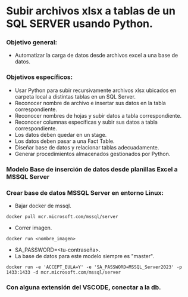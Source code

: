 # Subir archivos xlsx a tablas de un SQL SERVER usando Python.
### Objetivo general:
- Automatizar la carga de datos desde archivos excel a una base de datos.
### Objetivos específicos:
- Usar Python para subir recursivamente archivos xlsx ubicados en carpeta local a distintas tablas en un SQL Server.
- Reconocer nombre de archivo e insertar sus datos en la tabla correspondiente.
- Reconocer nombres de hojas y subir datos a tabla correspondiente.
- Reconocer columnas específicas y subir sus datos a tabla correspondiente.
- Los datos deben quedar en un stage.
- Los datos deben pasar a una Fact Table.
- Diseñar base de datos y relacionar tablas adecuadamente.
- Generar procedimientos almacenados gestionados por Python.

### Modelo Base de inserción de datos desde planillas Excel a MSSQL Server

### Crear base de datos MSSQL Server en entorno Linux:

- Bajar docker de mssql.                               <br>
```
docker pull mcr.microsoft.com/mssql/server
```
- Correr imagen.
```
docker run <nombre_imagen>
```
- SA_PASSWORD=<tu-contraseña>.
- La base de datos para este modelo siempre es "master".<br>
```
docker run -e 'ACCEPT_EULA=Y' -e 'SA_PASSWORD=MSSQL_Server2023' -p 1433:1433 -d mcr.microsoft.com/mssql/server
```

### Con alguna extensión del VSCODE, conectar a la db.

